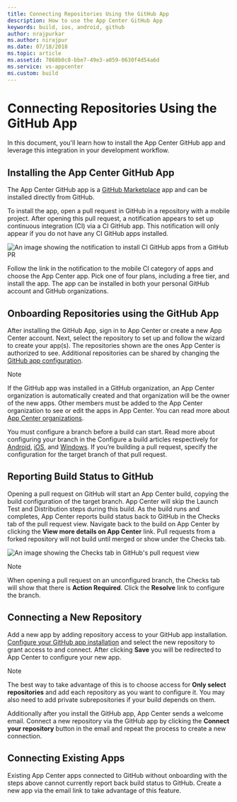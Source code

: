 ```yaml
---
title: Connecting Repositories Using the GitHub App
description: How to use the App Center GitHub App
keywords: build, ios, android, github
author: nrajpurkar
ms.author: nirajpur
ms.date: 07/18/2018
ms.topic: article
ms.assetid: 7868b0c8-bbe7-49e3-a059-0630f4d54a6d
ms.service: vs-appcenter
ms.custom: build
---
```


# Connecting Repositories Using the GitHub App

In this document, you'll learn how to install the App Center GitHub app and leverage this integration in your development workflow.

## Installing the App Center GitHub App

The App Center GitHub app is a [GitHub Marketplace](https://help.github.com/articles/about-github-marketplace/) app and can be installed directly from GitHub.

To install the app, open a pull request in GitHub in a repository with a mobile project. After opening this pull request, a notification appears to set up continuous integration (CI) via a CI GitHub app. This notification will only appear if you do not have any CI GitHub apps installed.

![An image showing the notification to install CI GitHub apps from a GitHub PR](~/build/images/github-pr-notification.png)

Follow the link in the notification to the mobile CI category of apps and choose the App Center app. Pick one of four plans, including a free tier, and install the app. The app can be installed in both your personal GitHub account and GitHub organizations.

## Onboarding Repositories using the GitHub App

After installing the GitHub App, sign in to App Center or create a new App Center account. Next, select the repository to set up and follow the wizard to create your app(s). The repositories shown are the ones App Center is authorized to see. Additional repositories can be shared by changing the [GitHub app configuration](https://github.com/settings/installations).

> [!NOTE]
> If the GitHub app was installed in a GitHub organization, an App Center organization is automatically created and that organization will be the owner of the new apps. Other members must be added to the App Center organization to see or edit the apps in App Center. You can read more about [App Center organizations](~/dashboard/creating-and-managing-apps.md).

You must configure a branch before a build can start. Read more about configuring your branch in the Configure a build articles respectively for [Android](~/build/android/first-build.md), [iOS](~/build/ios/first-build.md), and [Windows](~/build/windows/uwp/first-build.md). If you’re building a pull request, specify the configuration for the target branch of that pull request.

## Reporting Build Status to GitHub

Opening a pull request on GitHub will start an App Center build, copying the build configuration of the target branch. App Center will skip the Launch Test and Distribution steps during this build. As the build runs and completes, App Center reports build status back to GitHub in the Checks tab of the pull request view. Navigate back to the build on App Center by clicking the **View more details on App Center** link. Pull requests from a forked repository will not build until merged or show under the Checks tab.

![An image showing the Checks tab in GitHub's pull request view](~/build/images/github-checks-tab.png)

> [!NOTE]
> When opening a pull request on an unconfigured branch, the Checks tab will show that there is **Action Required**. Click the **Resolve** link to configure the branch.

## Connecting a New Repository

Add a new app by adding repository access to your GitHub app installation. [Configure your GitHub app installation](https://github.com/settings/installations) and select the new repository to grant access to and connect. After clicking **Save** you will be redirected to App Center to configure your new app.

> [!NOTE]
> The best way to take advantage of this is to choose access for **Only select repositories** and add each repository as you want to configure it. You may also need to add private subrepositories if your build depends on them. 

Additionally after you install the GitHub app, App Center sends a welcome email. Connect a new repository via the GitHub app by clicking the **Connect your repository** button in the email and repeat the process to create a new connection.

## Connecting Existing Apps

Existing App Center apps connected to GitHub without onboarding with the steps above cannot currently report back build status to GitHub. Create a new app via the email link to take advantage of this feature.
